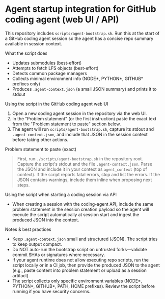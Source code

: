 # Agent startup integration for GitHub coding agent (web UI / API)

This repository includes `scripts/agent-bootstrap.sh`. Run this at the start of a GitHub coding agent session so the agent has a concise repo summary available in session context.

What the script does
- Updates submodules (best-effort)
- Attempts to fetch LFS objects (best-effort)
- Detects common package managers
- Collects minimal environment info (NODE*, PYTHON*, GITHUB* prefixes only)
- Produces `.agent-context.json` (a small JSON summary) and prints it to stdout

Using the script in the GitHub coding agent web UI
1. Open a new coding agent session in the repository via the web UI.
2. In the "Problem statement" (or the first instruction) paste the exact text from the "Problem statement to paste" section below.
3. The agent will run `scripts/agent-bootstrap.sh`, capture its stdout and `.agent-context.json`, and include that JSON in the session context before taking other actions.

Problem statement to paste (exact)
> First, run `./scripts/agent-bootstrap.sh` in the repository root. Capture the script's stdout and the file `.agent-context.json`. Parse the JSON and include it in your context as `agent_context` (top of context). If the script reports fatal errors, stop and list the errors. If the JSON contains warnings, include them inline when proposing next steps.

Using the script when starting a coding session via API
- When creating a session with the coding-agent API, include the same problem statement in the session creation payload so the agent will execute the script automatically at session start and ingest the produced JSON into the context.

Notes & best practices
- Keep `.agent-context.json` small and structured (JSON). The script tries to keep output compact.
- Do NOT auto-run the bootstrap script on untrusted forks—validate commit SHAs or signatures where necessary.
- If your agent runtime does not allow executing repo scripts, run the script locally or in a CI job, then provide the produced JSON to the agent (e.g., paste content into problem statement or upload as a session artifact).
- The script collects only specific environment variables (NODE*, PYTHON*, GITHUB*, PATH, HOME prefixes). Review the script before running if you have security concerns.
